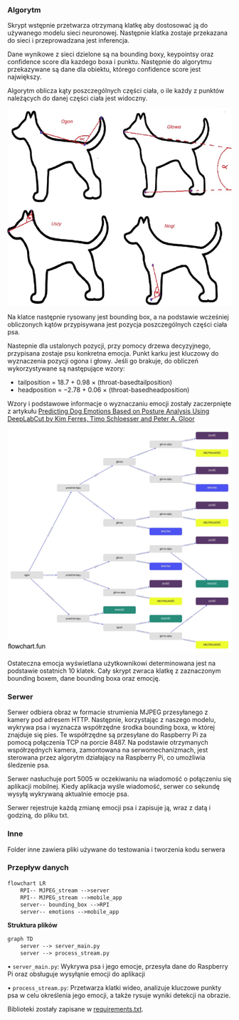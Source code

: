 ### Algorytm

Skrypt wstępnie przetwarza otrzymaną klatkę aby dostosować ją do używanego modelu sieci neuronowej. Następnie klatka zostaje przekazana do sieci i przeprowadzana jest inferencja.

Dane wynikowe z sieci dzielone są na bounding boxy, keypointsy oraz confidence score dla kazdego boxa i punktu. Następnie do algorytmu przekazywane są dane dla obiektu, którego confidence score jest największy. 

Algorytm oblicza kąty poszczególnych części ciała, o ile każdy z punktów należących do danej części ciała jest widoczny.

![Obliczane kąty](./angles.jpg)

Na klatce następnie rysowany jest bounding box, a na podstawie wcześniej obliczonych kątów przypisywana jest pozycja poszczególnych części ciała psa.

Nastepnie dla ustalonych pozycji, przy pomocy drzewa decyzyjnego, przypisana zostaje psu konkretna emocja. Punkt karku jest kluczowy do wyznaczenia pozycji ogona i głowy. Jeśli go brakuje, do obliczeń wykorzystywane są następujące wzory:
- tailposition = 18.7 + 0.98 × (throat-basedtailposition)
- headposition = −2.78 + 0.06 × (throat-basedheadposition) 

Wzory i podstawowe informacje o wyznaczaniu emocji zostały zaczerpnięte z artykułu [Predicting Dog Emotions Based on Posture Analysis Using DeepLabCut by Kim Ferres, Timo Schloesser and Peter A. Gloor](https://www.mdpi.com/1999-5903/14/4/97)

![Drzewo decyzyjne](./drzewo_decyzyjne.png)

Ostateczna emocja wyświetlana użytkownikowi determinowana jest na podstawie ostatnich 10 klatek. Cały skrypt zwraca klatkę z zaznaczonym bounding boxem, dane bounding boxa oraz emocję.

### Serwer

Serwer odbiera obraz w formacie strumienia MJPEG przesyłanego z kamery pod adresem HTTP. Następnie, korzystając z naszego modelu, wykrywa psa i wyznacza współrzędne środka bounding boxa, w której znajduje się pies. Te współrzędne są przesyłane do Raspberry Pi za pomocą połączenia TCP na porcie 8487. Na podstawie otrzymanych współrzędnych kamera, zamontowana na serwomechanizmach, jest sterowana przez algorytm działający na Raspberry Pi, co umożliwia śledzenie psa.

Serwer nasłuchuje port 5005 w oczekiwaniu na wiadomość o połączeniu się aplikacji mobilnej. Kiedy aplikacja wyśle wiadomość, serwer co sekundę wysyłą wykrywaną aktualnie emocje psa.

Serwer rejestruje każdą zmianę emocji psa i zapisuje ją, wraz z datą i godziną, do pliku txt.

### Inne

Folder inne zawiera pliki używane do testowania i tworzenia kodu serwera


### **Przepływ danych**

```mermaid
flowchart LR
    RPI-- MJPEG_stream -->server
    RPI-- MJPEG_stream -->mobile_app
    server-- bounding_box -->RPI
    server-- emotions -->mobile_app
```

**Struktura plików**

```mermaid
graph TD
    server --> server_main.py
    server --> process_stream.py
```

• `server_main.py`: Wykrywa psa i jego emocje, przesyła dane do Raspberry Pi oraz obsługuje wysyłąnie emocji do aplikacji

• `process_stream.py`: Przetwarza klatki wideo, analizuje kluczowe punkty psa w celu określenia jego emocji, a także rysuje wyniki detekcji na obrazie.

Biblioteki zostały zapisane w [requirements.txt](./requirements.txt). 
